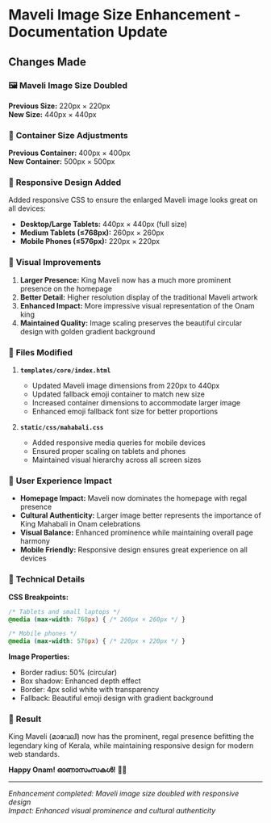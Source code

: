 # Maveli Image Size Enhancement - Documentation Update

## Changes Made

### 🖼️ **Maveli Image Size Doubled**

**Previous Size:** 220px × 220px  
**New Size:** 440px × 440px  

### 📐 **Container Size Adjustments**

**Previous Container:** 400px × 400px  
**New Container:** 500px × 500px  

### 📱 **Responsive Design Added**

Added responsive CSS to ensure the enlarged Maveli image looks great on all devices:

- **Desktop/Large Tablets:** 440px × 440px (full size)
- **Medium Tablets (≤768px):** 260px × 260px  
- **Mobile Phones (≤576px):** 220px × 220px

### 🎨 **Visual Improvements**

1. **Larger Presence:** King Maveli now has a much more prominent presence on the homepage
2. **Better Detail:** Higher resolution display of the traditional Maveli artwork
3. **Enhanced Impact:** More impressive visual representation of the Onam king
4. **Maintained Quality:** Image scaling preserves the beautiful circular design with golden gradient background

### 📂 **Files Modified**

1. **`templates/core/index.html`**
   - Updated Maveli image dimensions from 220px to 440px
   - Updated fallback emoji container to match new size
   - Increased container dimensions to accommodate larger image
   - Enhanced emoji fallback font size for better proportions

2. **`static/css/mahabali.css`**
   - Added responsive media queries for mobile devices
   - Ensured proper scaling on tablets and phones
   - Maintained visual hierarchy across all screen sizes

### 🌟 **User Experience Impact**

- **Homepage Impact:** Maveli now dominates the homepage with regal presence
- **Cultural Authenticity:** Larger image better represents the importance of King Mahabali in Onam celebrations
- **Visual Balance:** Enhanced prominence while maintaining overall page harmony
- **Mobile Friendly:** Responsive design ensures great experience on all devices

### 🎯 **Technical Details**

**CSS Breakpoints:**
```css
/* Tablets and small laptops */
@media (max-width: 768px) { /* 260px × 260px */ }

/* Mobile phones */
@media (max-width: 576px) { /* 220px × 220px */ }
```

**Image Properties:**
- Border radius: 50% (circular)
- Box shadow: Enhanced depth effect
- Border: 4px solid white with transparency
- Fallback: Beautiful emoji design with gradient background

### 🎊 **Result**

King Maveli (മാവേലി) now has the prominent, regal presence befitting the legendary king of Kerala, while maintaining responsive design for modern web standards.

**Happy Onam! ഓണാസംസകൾ!** 🌸✨

---

*Enhancement completed: Maveli image size doubled with responsive design*  
*Impact: Enhanced visual prominence and cultural authenticity*
